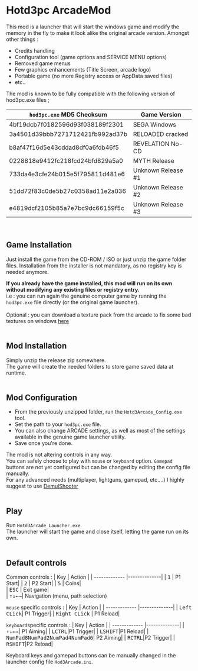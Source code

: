 # Hotd3pc ArcadeMod

This mod is a launcher that will start the windows game and modify the memory in the fly to make it look alike the original arcade version.
Amongst other things :
- Credits handling
- Configuration tool (game options and SERVICE MENU options)
- Removed game menus
- Few graphics enhancements (Title Screen, arcade logo)
- Portable game (no more Registry access or AppData saved files)
- etc..

The mod is known to be fully compatible with the following version of hod3pc.exe files ;

| `hod3pc.exe` MD5 Checksum            | Game Version       | 
| -----------------------------------  |--------------------|
| 4bf19dcb7f0182596d93f038189f2301     | SEGA Windows|
| 3a4501d39bbb7271712421fb992ad37b     | RELOADED cracked|
| b8af47f16d5e43cddad8df0a6fdb46f5     | REVELATION No-CD|
| 0228818e9412fc218fcd24bfd829a5a0     | MYTH Release|
| 733da4e3cfe24b015e5f795811d481e6     | Unknown Release #1|
| 51dd72f83c0de5b27c0358ad11e2a036     | Unknown Release #2|
| e4819dcf2105b85a7e7bc9dc66159f5c     | Unknown Release #3|  

<br>

## Game Installation

Just install the game from the CD-ROM / ISO or just unzip the game folder files.
Installation from the installer is not mandatory, as no registry key is needed anymore.

**If you already have the game installed, this mod will run on its own without modifying any existing files or registry entry.**<br>
i.e : you can run again the genuine computer game by running the `hod3pc.exe` file directly (or the original game launcher).  
<br>
Optional : you can download a texture pack from the arcade to fix some bad textures on windows [here](https://community.pcgamingwiki.com/files/file/2469-house-of-the-dead-3-texture-fix-pack/)
<br><br>

## Mod Installation

Simply unzip the release zip somewhere.  
The game will create the needed folders to store game saved data at runtime.
<br><br>

## Mod Configuration

* From the previously unzipped folder, run the `Hotd3Arcade_Config.exe` tool.
* Set the path to your `hod3pc.exe` file.
* You can also change ARCADE settings, as well as most of the settings available in the genuine game launcher utility.
* Save once you're done.

The mod is not altering controls in any way.  
You can safely choose to play with `mouse` or `keyboard` option. `Gamepad` buttons are not yet configured but can be changed by editing the config file manually.  
For any advanced needs (multiplayer, lightguns, gamepad, etc....) I highly suggest to use [DemulShooter](https://github.com/argonlefou/DemulShooter)
<br><br>

## Play

Run `Hotd3Arcade_Launcher.exe`.  
The launcher will start the game and close itself, letting the game run on its own.
<br><br>

## Default controls 

Common controls :
| Key            | Action       | 
| -------------  |--------------|
| <kbd>1</kbd>    | P1 Start|
| <kbd>2</kbd>     | P2 Start|
| <kbd>5</kbd>     | Coins|  
| <kbd>ESC</kbd>   | Exit game|  
| <kbd>&uarr;</kbd><kbd>&darr;</kbd><kbd>&larr;</kbd><kbd>&rarr;</kbd>| Navigation (menu, path selection)
<br>  

`mouse` specific controls : 
| Key            | Action       | 
| -------------  |--------------|
| <kbd>Left CLick</kbd></kbd>| P1 Trigger|
| <kbd>Right CLick</kbd>     | P1 Reload|
<br>  

`keyboard`specific controls :
| Key            | Action       | 
| -------------  |--------------|
| <kbd>&uarr;</kbd><kbd>&darr;</kbd><kbd>&larr;</kbd><kbd>&rarr;</kbd>| P1 Aiming|
| <kbd>LCTRL</kbd>|P1 Trigger|
| <kbd>LSHIFT</kbd>|P1 Reload|
| <kbd>NumPad8</kbd><kbd>NumPad2</kbd><kbd>NumPad4</kbd><kbd>NumPad6</kbd>| P2 Aiming|
| <kbd>RCTRL</kbd>|P2 Trigger|
| <kbd>RSHIFT</kbd>|P2 Reload|

Keyboard keys and gamepad buttons can be manually changed in the launcher config file `Hod3Arcade.ini`.  

